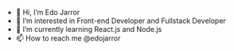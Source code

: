 - 👋 Hi, I’m Edo Jarror
- 👀 I’m interested in Front-end Developer and Fullstack Developer
- 🌱 I’m currently learning React.js and Node.js
- 📫 How to reach me @edojarror

<!---
edojarror/edojarror is a ✨ special ✨ repository because its `README.md` (this file) appears on your GitHub profile.
You can click the Preview link to take a look at your changes.
--->
